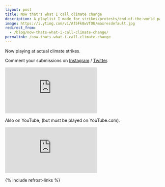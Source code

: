 ```yaml
---
layout: post
title: Now that's what I call climate change
description: A playlist I made for strikes/protests/end-of-the-world parties.
image: https://i.ytimg.com/vi/Af5Fk8wVfOU/maxresdefault.jpg
redirect_from:
  - /blog/now-thats-what-i-call-climate-change/
permalink: /now-thats-what-i-call-climate-change
---
```


Now playing at actual climate strikes.

Comment your submissions on [Instagram](https://www.instagram.com/p/B7ZH4KVHHHR/) / [Twitter](https://twitter.com/realolifrost/status/1167354493547241472).

<div class="youtube-player">
<iframe src="https://open.spotify.com/embed/playlist/23fLtnKUaco7zaQgqmvnfh" frameborder="0" allowtransparency="true" allow="encrypted-media"></iframe>
</div>

Also on YouTube, (but must be played on YouTube.com).
<div class="youtube-player">
<iframe src="https://www.youtube.com/embed/videoseries?list=PLg7ku87sG6NcajDCxKDK1FlEcm5JchLOj" frameborder="0" allow="accelerometer; autoplay; encrypted-media; gyroscope; picture-in-picture" allowfullscreen></iframe>
</div>

{% include refrost-links %}
